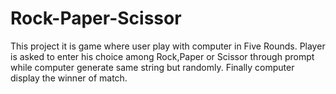# Rock-Paper-Scissor

This project it is game where user play with computer in Five Rounds.
Player is asked to enter his choice among Rock,Paper or Scissor through prompt while computer generate same string but randomly.
Finally computer display the winner of match.

